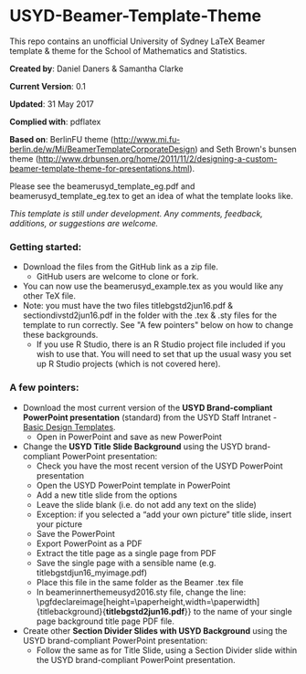# USYD-Beamer-Template-Theme

This repo contains an unofficial University of Sydney LaTeX Beamer template & theme for the School of Mathematics and Statistics.

**Created by**: Daniel Daners & Samantha Clarke

**Current Version**: 0.1

**Updated**: 31 May 2017

**Complied with**: pdflatex

**Based on**: BerlinFU theme (http://www.mi.fu-berlin.de/w/Mi/BeamerTemplateCorporateDesign) and Seth Brown's bunsen theme (http://www.drbunsen.org/home/2011/11/2/designing-a-custom-beamer-template-theme-for-presentations.html). 

Please see the beamerusyd_template_eg.pdf and beamerusyd_template_eg.tex to get an idea of what the template looks like.

*This template is still under development. Any comments, feedback, additions, or suggestions are welcome.* 

### Getting started:
- Download the files from the GitHub link as a zip file. 
    - GitHub users are welcome to clone or fork. 
- You can now use the beamerusyd_example.tex as you would like any other TeX file.
- Note: you must have the two files titlebgstd2jun16.pdf & sectiondivstd2jun16.pdf in the folder with the .tex & .sty files for the template to run correctly. See "A few pointers" below on how to change these backgrounds.
    - If you use R Studio, there is an R Studio project file included if you wish to use that. You will need to set that up the usual wasy you set up R Studio projects (which is not covered here). 

### A few pointers:
- Download the most current version of the **USYD Brand-compliant PowerPoint presentation** (standard) from the USYD Staff Intranet - [Basic Design Templates](https://intranet.sydney.edu.au/services/marketing-communications/brand-tools/basic-design-templates.html). 
    - Open in PowerPoint and save as new PowerPoint
- Change the **USYD Title Slide Background** using the USYD brand-compliant PowerPoint presentation:
    - Check you have the most recent version of the USYD PowerPoint presentation
    - Open the USYD PowerPoint template in PowerPoint 
    - Add a new title slide from the options
    - Leave the slide blank (i.e. do not add any text on the slide)
    - Exception: if you selected a “add your own picture” title slide, insert your picture
    - Save the PowerPoint 
    - Export PowerPoint as a PDF
    - Extract the title page as a single page from PDF
    - Save the single page with a sensible name (e.g. titlebgstdjun16_myimage.pdf)
    - Place this file in the same folder as the Beamer .tex file
    - In beamerinnerthemeusyd2016.sty file, change the line: \pgfdeclareimage[height=\paperheight,width=\paperwidth]{titlebackground}{**titlebgstd2jun16.pdf**}} to the name of your single page background title page PDF file. 
- Create other **Section Divider Slides with USYD Background** using the USYD brand-compliant PowerPoint presentation:
    - Follow the same as for Title Slide, using a Section Divider slide within the USYD brand-compliant PowerPoint presentation.